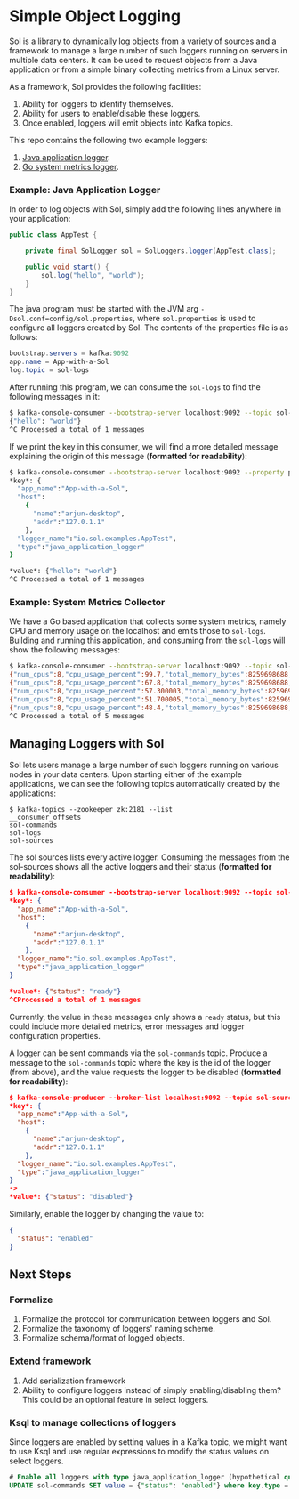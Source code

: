 # Simple Object Logging

Sol is a library to dynamically log objects from a variety of sources and a framework to manage a large number of
such loggers running on servers in multiple data centers. It can be used to request objects from a Java application
or from a simple binary collecting metrics from a Linux server.

As a framework, Sol provides the following facilities:

1. Ability for loggers to identify themselves.
2. Ability for users to enable/disable these loggers.
3. Once enabled, loggers will emit objects into Kafka topics.

This repo contains the following two example loggers:

1. [Java application logger](sol-client/src/main/java/io/sol/).
2. [Go system metrics logger](go-sol/system-metrics/).

### Example: Java Application Logger

In order to log objects with Sol, simply add the following lines anywhere in your application:

```java
public class AppTest {

    private final SolLogger sol = SolLoggers.logger(AppTest.class);

    public void start() {
        sol.log("hello", "world");
    }
}
```

The java program must be started with the JVM arg `-Dsol.conf=config/sol.properties`, where `sol.properties` is used to
configure all loggers created by Sol. The contents of the properties file is as follows:

```java
bootstrap.servers = kafka:9092
app.name = App-with-a-Sol
log.topic = sol-logs
```

After running this program, we can consume the `sol-logs` to find the following messages in it:

```bash
$ kafka-console-consumer --bootstrap-server localhost:9092 --topic sol-logs --from-beginning
{"hello": "world"}
^C Processed a total of 1 messages
```

If we print the key in this consumer, we will find a more detailed message explaining the origin of this message (**formatted for readability**):

```bash
$ kafka-console-consumer --bootstrap-server localhost:9092 --property print.key=true --topic sol-logs --from-beginning
*key*: {
  "app_name":"App-with-a-Sol",
  "host":
    {
      "name":"arjun-desktop",
      "addr":"127.0.1.1"
    },
  "logger_name":"io.sol.examples.AppTest",
  "type":"java_application_logger"
}

*value*: {"hello": "world"}
^C Processed a total of 1 messages
```

### Example: System Metrics Collector

We have a Go based application that collects some system metrics, namely CPU and memory usage on the localhost and emits
those to `sol-logs`. Building and running this application, and consuming from the `sol-logs` will show the following messages:

```bash
$ kafka-console-consumer --bootstrap-server localhost:9092 --topic sol-logs --from-beginning
{"num_cpus":8,"cpu_usage_percent":99.7,"total_memory_bytes":8259698688,"free_memory_bytes":635236352,"free_memory_percent":7.6907935,"ts_millis":1546502663341}
{"num_cpus":8,"cpu_usage_percent":67.8,"total_memory_bytes":8259698688,"free_memory_bytes":634093568,"free_memory_percent":7.6769576,"ts_millis":1546502668359}
{"num_cpus":8,"cpu_usage_percent":57.300003,"total_memory_bytes":8259698688,"free_memory_bytes":629657600,"free_memory_percent":7.6232514,"ts_millis":1546502673375}
{"num_cpus":8,"cpu_usage_percent":51.700005,"total_memory_bytes":8259698688,"free_memory_bytes":625836032,"free_memory_percent":7.576984,"ts_millis":1546502678392}
{"num_cpus":8,"cpu_usage_percent":48.4,"total_memory_bytes":8259698688,"free_memory_bytes":624066560,"free_memory_percent":7.555561,"ts_millis":1546502683408}
^C Processed a total of 5 messages
```
## Managing Loggers with Sol

Sol lets users manage a large number of such loggers running on various nodes in your data centers. Upon starting either of
the example applications, we can see the following topics automatically created by the applications:

```
$ kafka-topics --zookeeper zk:2181 --list
__consumer_offsets
sol-commands
sol-logs
sol-sources
```

The sol sources lists every active logger. Consuming the messages from the sol-sources shows all the active loggers and their status
(**formatted for readability**):

```json
$ kafka-console-consumer --bootstrap-server localhost:9092 --topic sol-sources --from-beginning --property print.key=true
*key*: {
  "app_name":"App-with-a-Sol",
  "host":
    {
      "name":"arjun-desktop",
      "addr":"127.0.1.1"
    },
  "logger_name":"io.sol.examples.AppTest",
  "type":"java_application_logger"
}

*value*: {"status": "ready"}
^CProcessed a total of 1 messages
```

Currently, the value in these messages only shows a `ready` status, but this could include more detailed metrics, error messages and logger configuration properties.

A logger can be sent commands via the `sol-commands` topic. Produce a message to the `sol-commands` topic where the key
is the id of the logger (from above), and the value requests the logger to be disabled (**formatted for readability**):

```json
$ kafka-console-producer --broker-list localhost:9092 --topic sol-sources --property "key.separator=->"
*key*: {
  "app_name":"App-with-a-Sol",
  "host":
    {
      "name":"arjun-desktop",
      "addr":"127.0.1.1"
    },
  "logger_name":"io.sol.examples.AppTest",
  "type":"java_application_logger"
}
->
*value*: {"status": "disabled"}
```

Similarly, enable the logger by changing the value to:

```json
{
  "status": "enabled"
}
```

## Next Steps

### Formalize

1. Formalize the protocol for communication between loggers and Sol.
2. Formalize the taxonomy of loggers' naming scheme.
3. Formalize schema/format of logged objects.

### Extend framework

1. Add serialization framework
2. Ability to configure loggers instead of simply enabling/disabling them? This could be an optional feature in select loggers.

### Ksql to manage collections of loggers

Since loggers are enabled by setting values in a Kafka topic, we might want to use Ksql and use regular expressions to
modify the status values on select loggers.

```sql
# Enable all loggers with type java_application_logger (hypothetical query)
UPDATE sol-commands SET value = {"status": "enabled"} where key.type = "java_application_logger"
```

